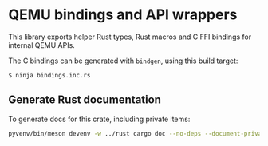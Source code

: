 # QEMU bindings and API wrappers

This library exports helper Rust types, Rust macros and C FFI bindings for internal QEMU APIs.

The C bindings can be generated with `bindgen`, using this build target:

```console
$ ninja bindings.inc.rs
```

## Generate Rust documentation

To generate docs for this crate, including private items:

```sh
pyvenv/bin/meson devenv -w ../rust cargo doc --no-deps --document-private-items
```

